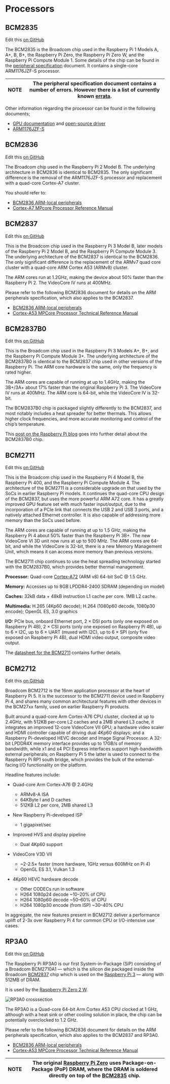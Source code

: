 # Processors

## BCM2835

Edit this [on GitHub](https://github.com/raspberrypi/documentation/blob/develop/documentation/asciidoc/computers/processors/bcm2835.adoc)

The BCM2835 is the Broadcom chip used in the Raspberry Pi 1 Models A, A+, B, B+, the Raspberry Pi Zero, the Raspberry Pi Zero W, and the Raspberry Pi Compute Module 1. Some details of the chip can be found in the [peripheral specification](https://datasheets.raspberrypi.com/bcm2835/bcm2835-peripherals.pdf) document. It contains a single-core ARM1176JZF-S processor.

| NOTE | The peripheral specification document contains a number of errors. However there is a list of currently known [errata](https://elinux.org/BCM2835_datasheet_errata). |
| ------ | ----------------------------------------------------------------------------------------------------------------- |

Other information regarding the processor can be found in the following documents;

* [GPU documentation](https://docs.broadcom.com/docs/12358545) and [open-source driver](https://docs.broadcom.com/docs/12358546)
* [ARM1176JZF-S](https://developer.arm.com/documentation/ddi0301)

## BCM2836

Edit this [on GitHub](https://github.com/raspberrypi/documentation/blob/develop/documentation/asciidoc/computers/processors/bcm2836.adoc)

The Broadcom chip used in the Raspberry Pi 2 Model B. The underlying architecture in BCM2836 is identical to BCM2835. The only significant difference is the removal of the ARM1176JZF-S processor and replacement with a quad-core Cortex-A7 cluster.

You should refer to:

* [BCM2836 ARM-local peripherals](https://datasheets.raspberrypi.com/bcm2836/bcm2836-peripherals.pdf)
* [Cortex-A7 MPcore Processor Reference Manual](http://infocenter.arm.com/help/index.jsp?topic=/com.arm.doc.ddi0464f/index.html)

## BCM2837

Edit this [on GitHub](https://github.com/raspberrypi/documentation/blob/develop/documentation/asciidoc/computers/processors/bcm2837.adoc)

This is the Broadcom chip used in the Raspberry Pi 3 Model B, later models of the Raspberry Pi 2 Model B, and the Raspberry Pi Compute Module 3. The underlying architecture of the BCM2837 is identical to the BCM2836. The only significant difference is the replacement of the ARMv7 quad core cluster with a quad-core ARM Cortex A53 (ARMv8) cluster.

The ARM cores run at 1.2GHz, making the device about 50% faster than the Raspberry Pi 2. The VideoCore IV runs at 400MHz.

Please refer to the following BCM2836 document for details on the ARM peripherals specification, which also applies to the BCM2837.

* [BCM2836 ARM-local peripherals](https://datasheets.raspberrypi.com/bcm2836/bcm2836-peripherals.pdf)
* [Cortex-A53 MPCore Processor Technical Reference Manual](https://developer.arm.com/documentation/ddi0500/latest/)

## BCM2837B0

Edit this [on GitHub](https://github.com/raspberrypi/documentation/blob/develop/documentation/asciidoc/computers/processors/bcm2837b0.adoc)

This is the Broadcom chip used in the Raspberry Pi 3 Models A+, B+, and the Raspberry Pi Compute Module 3+. The underlying architecture of the BCM2837B0 is identical to the BCM2837 chip used in other versions of the Raspberry Pi. The ARM core hardware is the same, only the frequency is rated higher.

The ARM cores are capable of running at up to 1.4GHz, making the 3B+/3A+ about 17% faster than the original Raspberry Pi 3. The VideoCore IV runs at 400MHz. The ARM core is 64-bit, while the VideoCore IV is 32-bit.

The BCM2837B0 chip is packaged slightly differently to the BCM2837, and most notably includes a heat spreader for better thermals. This allows higher clock frequencies, and more accurate monitoring and control of the chip’s temperature.

This [post on the Raspberry Pi blog](https://www.raspberrypi.com/news/raspberry-pi-3-model-bplus-sale-now-35/) goes into further detail about the BCM2837B0 chip.

## BCM2711

Edit this [on GitHub](https://github.com/raspberrypi/documentation/blob/develop/documentation/asciidoc/computers/processors/bcm2711.adoc)

This is the Broadcom chip used in the Raspberry Pi 4 Model B, the Raspberry Pi 400, and the Raspberry Pi Compute Module 4. The architecture of the BCM2711 is a considerable upgrade on that used by the SoCs in earlier Raspberry Pi models. It continues the quad-core CPU design of the BCM2837, but uses the more powerful ARM A72 core. It has a greatly improved GPU feature set with much faster input/output, due to the incorporation of a PCIe link that connects the USB 2 and USB 3 ports, and a natively attached Ethernet controller. It is also capable of addressing more memory than the SoCs used before.

The ARM cores are capable of running at up to 1.5 GHz, making the Raspberry Pi 4 about 50% faster than the Raspberry Pi 3B+. The new VideoCore VI 3D unit now runs at up to 500 MHz. The ARM cores are 64-bit, and while the VideoCore is 32-bit, there is a new Memory Management Unit, which means it can access more memory than previous versions.

The BCM2711 chip continues to use the heat spreading technology started with the BCM2837B0, which provides better thermal management.

**Processor:**  Quad-core [Cortex-A72](https://en.wikipedia.org/wiki/ARM_Cortex-A72) (ARM v8) 64-bit SoC @ 1.5 GHz.

**Memory:**  Accesses up to 8GB LPDDR4-2400 SDRAM (depending on model)

**Caches:**  32kB data + 48kB instruction L1 cache per core. 1MB L2 cache.

**Multimedia:**  H.265 (4Kp60 decode); H.264 (1080p60 decode, 1080p30 encode); OpenGL ES, 3.0 graphics

**I/O:**  PCIe bus, onboard Ethernet port, 2 × DSI ports (only one exposed on Raspberry Pi 4B), 2 × CSI ports (only one exposed on Raspberry Pi 4B), up to 6 × I2C, up to 6 × UART (muxed with I2C), up to 6 × SPI (only five exposed on Raspberry Pi 4B), dual HDMI video output, composite video output.

The [datasheet for the BCM2711](https://datasheets.raspberrypi.com/bcm2711/bcm2711-peripherals.pdf) contains further details.

## BCM2712

Edit this [on GitHub](https://github.com/raspberrypi/documentation/blob/develop/documentation/asciidoc/computers/processors/bcm2712.adoc)

Broadcom BCM2712 is the 16nm application processor at the heart of Raspberry Pi 5. It is the successor to the BCM2711 device used in Raspberry Pi 4, and shares many common architectural features with other devices in the BCM27xx family, used on earlier Raspberry Pi products.

Built around a quad-core Arm Cortex-A76 CPU cluster, clocked at up to 2.4GHz, with 512KB per-core L2 caches and a 2MB shared L3 cache, it integrates an improved 12-core VideoCore VII GPU; a hardware video scaler and HDMI controller capable of driving dual 4Kp60 displays; and a Raspberry Pi-developed HEVC decoder and Image Signal Processor. A 32-bit LPDDR4X memory interface provides up to 17GB/s of memory bandwidth, while x1 and x4 PCI Express interfaces support high-bandwidth external peripherals; on Raspberry Pi 5 the latter is used to connect to the Raspberry Pi RP1 south bridge, which provides the bulk of the external-facing I/O functionality on the platform.

Headline features include:

* Quad-core Arm Cortex-A76 @ 2.4GHz

  * ARMv8-A ISA
  * 64KByte I and D caches
  * 512KB L2 per core, 2MB shared L3
* New Raspberry Pi-developed ISP

  * 1 gigapixel/sec
* Improved HVS and display pipeline

  * Dual 4Kp60 support
* VideoCore V3D VII

  * ~2-2.5× faster (more hardware, 1GHz versus 600MHz on Pi 4)
  * OpenGL ES 3.1, Vulkan 1.3
* 4Kp60 HEVC hardware decode

  * Other CODECs run in software
  * H264 1080p24 decode ~10–20% of CPU
  * H264 1080p60 decode ~50–60% of CPU
  * H264 1080p30 encode (from ISP) ~30–40% CPU

In aggregate, the new features present in BCM2712 deliver a performance uplift of 2-3x over Raspberry Pi 4 for common CPU or I/O-intensive use cases.

## RP3A0

Edit this [on GitHub](https://github.com/raspberrypi/documentation/blob/develop/documentation/asciidoc/computers/processors/rp3a0.adoc)

The Raspberry Pi RP3A0 is our first System-in-Package (SiP) consisting of a Broadcom BCM2710A1 — which is the silicon die packaged inside the Broadcom [BCM2837](https://www.raspberrypi.com/documentation/computers/processors.html#bcm2837) chip which is used on the [Raspberry Pi 3](https://www.raspberrypi.com/documentation/computers/raspberry-pi.html#raspberry-pi-3-model-b-2) — along with 512MB of DRAM.

It is used by the [Raspberry Pi Zero 2 W](https://www.raspberrypi.com/documentation/computers/raspberry-pi.html#raspberry-pi-zero-2-w).

![RP3A0 crosssection](https://www.raspberrypi.com/documentation/computers/images/RP3A0-crosssection.png)

The RP3A0 is a Quad-core 64-bit Arm Cortex A53 CPU clocked at 1 GHz, although with a heat sink or other cooling solution in place, the chip can be potentially overclocked to 1.2 GHz.

Please refer to the following BCM2836 document for details on the ARM peripherals specification, which also applies to the BCM2837 and RP3A0.

* [BCM2836 ARM-local peripherals](https://datasheets.raspberrypi.com/bcm2836/bcm2836-peripherals.pdf)
* [Cortex-A53 MPCore Processor Technical Reference Manual](https://developer.arm.com/documentation/ddi0500/latest/)

| NOTE | The original [Raspberry Pi Zero](https://www.raspberrypi.com/documentation/computers/raspberry-pi.html#raspberry-pi-zero) uses Package-on-Package (PoP) DRAM, where the DRAM is soldered directly on top of the [BCM2835](https://www.raspberrypi.com/documentation/computers/processors.html#bcm2835) chip. |
| ------ | ------------------------------------------------------------------------------------------------------------ |

